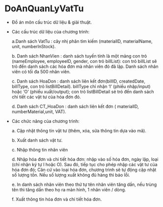 # DoAnQuanLyVatTu
-	Đồ án môn cấu trúc dữ liệu & giải thuật.
-	Các cấu trúc dữ liệu của chương trình:
  
    a.Danh sách VatTu : cây nhị phân tìm kiếm (materialID, materialName, unit, numberInStock).

    b.	Danh sách NhanVien : danh sách tuyến tính là một mảng con trỏ (nameEmployee, employeeID, gender, con trỏ billList): con trỏ billList sẽ trỏ đến danh sách các hóa đơn mà nhân viên đó đã lập. Danh sách nhân viên có tối đa 500 nhân viên.
 	
    c.	Danh sách HoaDon : danh sách liên kết đơn(billID, createdDate, billType, con trỏ listBillDetail). billType chỉ nhận ‘I’ (phiếu nhập/input) hoặc ‘O’ (phiếu xuất/output); con trỏ listBillDetail sẻ trỏ đến danh sách chi tiết các vật tư của hóa đơn đó.
 	
    d.	Danh sách CT_HoaDon : danh sách liên kết đơn ( materialID, numberMaterial,unit, VAT).
 	
-	Các chức năng của chương trình:
  
    a.	Cập nhật thông tin vật tư (thêm, xóa, sửa thông tin dựa vào mã).
  
    b.	Xuất danh sách vật tư.
  
    c.	Nhập thông tin nhân viên
  
    d.	Nhập hóa đơn và chi tiết hóa đơn: nhập vào số hóa đơn, ngày lập, loại (chỉ nhận ký tự I hoặc O). Sau đó, tiếp tục cho phép nhập các vật tư của hóa đơn đó; Căn cứ vào loại hóa           đơn, chương trình sẽ tự động cập nhật số lượng tồn. Nếu số lượng xuất không đủ hàng thì báo lỗi.
  
    e.	In danh sách nhân viên theo thứ tự tên nhân viên tăng dần, nếu trùng tên thì tăng dần theo họ ra màn hình, 1 nhân viên / dòng.
  
    f.	Xuất thông tin hóa đơn và chi tiết hóa đơn.
